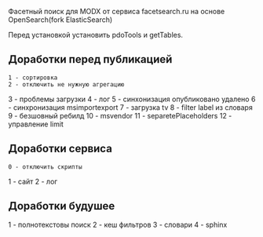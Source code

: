 Фасетный поиск для MODX от сервиса facetsearch.ru на основе OpenSearch(fork ElasticSearch) 

Перед установкой установить pdoTools и getTables.
## Доработки перед публикацией
    1 - сортировка
    2 - отключить не нужную агрегацию
3 - проблемы загрузки
    4 - лог
    5 - синхонизация опубликовано удалено
6 - синхронизация msimportexport
    7 - загрузка tv
    8 - filter label из словаря
9 - безшовный ребилд
10 - msvendor
11 - separetePlaceholders
12 - управление limit

## Доработки сервиса
    0 - отключить скрипты
1 - сайт
2 - лог

## Доработки будушее
1 - полнотекстовы поиск
2 - кеш фильтров
3 - словари
4 - sphinx